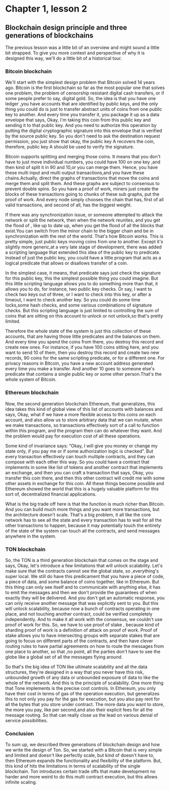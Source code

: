 # Chapter 1, lesson 2
## Blockchain design principle and three generations of blockchains

The previous lesson was a little bit of an overview and might sound a little bit strapped. To give you more context and perspective of why it is designed this way, we'll do a little bit of a historical tour.

### Bitcoin blockchain
We'll start with the simplest design problem that Bitcoin solved 14 years ago. Bitcoin is the first blockchain so far as the most popular one that solves one problem, the problem of censorship resistant digital cash transfers, or if some people prefer to say, digital gold. So, the idea is that you have one ledger ,you have accounts that are identified by public keys, and the only thing you could do is just to transfer abstract units of coins from one public key to another.
And every time you transfer it, you package it up as a data envelope that says, Okay, I'm taking this coin from this public key and sending it to that public key. And you need to authorize this operation by putting the digital cryptographic signature into this envelope that is verified by the source public key. So you don't need to ask the destination request permission, you just show that okay, the public key A recovers the coin, therefore, public key A should be used to verify the signature.


Bitcoin supports splitting and merging those coins. It means that you don't have to just move individual numbers, you could have 100 on one key ,and then kind of split it in 90 and 10,or you can merge them. Hence, you have these multi input and multi output transactions,and you have these chains.Actually, direct the graphs of transactions that move the coins and merge them and split them. And these graphs are subject to consensus to prevent double spins. So you have a proof of work, miners just create the blocks of these transactions going to chunks of these sub graphs, put the proof of work. And every node simply chooses the chain that has, first of all valid transactions, and second of all, has the biggest weight.

If there was any synchronization issue, or someone attempted to attack the network or split the network, then when the network reunites, and you get the flood of , like up to date up, when you get the flood of all the blocks that exist.You can switch from the minor chain to the bigger chain and be in synchronization with the rest of the world. That's how Bitcoin works. This is pretty simple, just public keys moving coins from one to another. Except it's slightly more generic,at a very late stage of development, there was added a scripting language that extended this idea of the public key to predicate. Instead of just the public key, you could have a little program that acts as a logical predicate that allows or disallows transfer of a coin.

In the simplest case, it means, that predicate says just check the signature for this public key,  this the simplest possible thing you could imagine. But this little scripting language allows you to do something more than that, it allows you to do, for instance, two public key checks. Or say, I want to check two keys out of three, or I want to check into this key, or after a timeout, I want to check another key. So you could do some time locks,some hash checks, and some various combinations of signature checks. But this scripting language is just limited to controlling the sum of coins that are sitting on this account to unlock or not unlock,so that's pretty limited.

Therefore the whole state of the system is just this collection of these accounts, that are having those little predicates and the balances on them. And every time you spend the coins from there, you destroy this record and create new ones. For instance, if you have 100 coins sitting here, and you want to send 10 of them, then you destroy this record and create two new records, 90 coins for the same scripting predicate, or for a different one.
For privacy reasons in Bitcoin, you have a new account address generated every time you make a transfer. And another 10 goes to someone else's predicate that contains a single public key or some other person.That's the whole system of Bitcoin. 

### Ethereum blockchain

Now, the second generation blockchain Ethereum, that generalizes, this idea takes this kind of global view of this list of accounts with balances and says, Okay, what if we have a more flexible access to this coins on each account, and also allow us to store arbitrary data that we can mutate, when we make transactions, so transactions effectively sort of a call to function within this program, and the program then can do whatever they want. And the problem would pay for execution cost of all these operations.

 Some kind of invariance says: “Okay,  I will give you money or change my state only, if you pay me or if some authorization logic is checked”. But every transaction effectively can touch multiple contracts, and they can compose with each other this way. So you could have a contract that implements in some like list of tokens and another contract that implements an exchange, and then you can craft a transaction that says, Okay, you transfer this coin there, and then this other contract will credit me with some other assets in exchange for this coin. All these things become possible and Ethereum showed the world that this is a hugely valuable platform for this sort of, decentralized financial applications.

What is the big trade off here is that the function is much richer than Bitcoin. And you can build much more things and you want more transactions, but the architecture doesn't scale. That's a big problem, it all like the core network has to see all the state and every transaction has to wait for all the other transactions to happen, because it may potentially touch the entirety of the state of the system can touch all the contracts, and send messages anywhere in the system.


### TON blockchain

So, the TON is a third generation blockchain that comes on the stage and says, Okay, let's introduce a few limitations that will unlock scalability. Let's make sure that the contracts cannot see the global state, so ,everything's super local. We still do have this predicament that you have a piece of code, a piece of data, and some balance of coins together, like in Ethereum. But this thing can only see itself and to communicate with anything else, it has to emit the messages and then we don't provide the guarantees of when exactly they will be delivered. And you don't get an automatic response, you can only receive another message that was explicitly sent to you.
But this will unlock scalability, because now a bunch of contracts operating in one place, and not touching another contract, could be verified completely independently. And to make it all work with the consensus, we couldn't use proof of work for this. So, we have to use proof of stake , because kind of sharding proof of work is a definition of attack on proof of work. Proof of stake allows you to have intersecting groups with separate stakes that are going to focus on different parts of the contracts, and then have clever routing rules to have partial agreements on how to route the messages from one place to another, so that ,no point, all the parties don't have to see the globe like a global set of all the messages flying around.

So that's the big idea of TON like ultimate scalability and all the data structures, they're designed in a way that you never have this risk, unbounded growth of any data or unbounded exposure of data to like the whole of the network. And this is the principle of scalability. One more thing that Tone implements is the precise cost controls. In Ethereum, you only have their cost in terms of gas of the operation execution, but generalizes this to not only you pay for the gas for execution, but you also pay rent for all the bytes that you store under contract. The more data you want to store, the more you pay, like per second,and also their explicit fees for all the message routing. So that can really close us the lead on various denial of service possibilities.

### Conclusion

To sum up, we described three generations of blockchain design and how we write the design of Ton. So, we started with a Bitcoin that is very simple and limited and doesn't like perfectly scale, but kind of doesn't have to, then Ethereum expands the functionality and flexibility of the platform. But, this kind of hits the limitations in terms of scalability of the single blockchain. Ton introduces certain trade offs that make development no harder and more weird to do this multi contract execution, but this allows infinite scaling.

